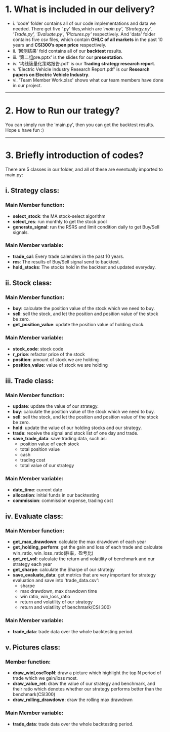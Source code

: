 # 1. What is included in our delivery?
- i. 'code' folder contains all of our code implementations and data we needed. There get five '.py' files,which are *'main.py', 'Strategy.py', 'Trade.py', 'Evaluate.py', 'Pictures.py'* respectively. And 'data' folder contains five csv files, which contain **OHLC of all markets** in the past 10 years and **CSI300’s open price** respectively.
- ii. '回测结果' fold contains all of our **backtest** results.
- iii. '第二组pre.pptx' is the slides for our **presentation**.
- iv. '均线簇量化策略报告.pdf' is our **Trading strategy research report**.
- v. 'Electric Vehicle Industry Research Report.pdf' is our **Research papers on Electric Vehicle Industry**.
- vi. 'Team Member Work.xlsx' shows what our team members have done in our project.

-------------------------------------------------------------------

# 2. How to Run our trategy?
You can simply run the 'main.py', then you can get the backtest results.
Hope u have fun :)

-------------------------------------------------------------------

# 3. Briefly introduction of codes?
There are 5 classes in our folder, and all of these are eventually imported to main.py:
## i. Strategy class: 
### Main Member function: 
  - **select_stock**: the MA stock-select algorithm 
  - **select_res**: run monthly to get the stock pool
  - **generate_signal**: run the RSRS and limit condition daily to get Buy/Sell signals.
  
### Main Member variable:
  - **trade_cal**: Every trade calenders in the past 10 years.
  - **res**: The results of Buy/Sell signal send to backtest.
  - **hold_stocks**: The stocks hold in the backtest and updated everyday.

## ii. Stock class:
### Main Member function:
  - **buy**: calculate the position value of the stock which we need to buy.
  - **sell**: sell the stock, and let the position and position value of the stock be zero.
  - **get_position_value**: update the position value of holding stock.

### Main Member variable:
  - **stock_code**: stock code
  - **r_price**: refactor price of the stock
  - **position**: amount of stock we are holding
  - **position_value**: value of stock we are holding

## iii. Trade class:
### Main Member function: 
  - **update**: update the value of our strategy.
  - **buy**: calculate the position value of the stock which we need to buy.
  - **sell**: sell the stock, and let the position and position value of the stock be zero.
  - **hold**: update the value of our holding stocks and our strategy.
  - **trade**: receive the signal and stock list of one day and trade.
  - **save_trade_data**: save trading data, such as:
    - position value of each stock
    - total position value
    - cash
    - trading cost
    - total value of our strategy

### Main Member variable:
  - **date_time**: current date
  - **allocation**: initial funds in our backtesting
  - **commission**: commission expense, trading cost
        
## iv. Evaluate class:
### Main Member function: 
  - **get_max_drawdown**: calculate the max drawdown of each year
  - **get_holding_perform**: get the gain and loss of each trade and calculate win_ratio, win_loss_ratio(胜率，盈亏比)
  - **get_ret_vol**: calculate the return and volatility of benchmark and our strategy each year
  - **get_sharpe**: calculate the Sharpe of our strategy 
  - **save_evaluate_data**: get metrics that are very important for strategy evaluation and save into 'trade_data.csv':
    - sharpe
    - max drawdown, max drawdown time
    - win ratio, win_loss_ratio
    - return and volatility of our strategy
    - return and volatility of benchmark(CSI 300)

### Main Member variable:
  - **trade_data**: trade data over the whole backtesting period.

## v. Pictures class:
### Member function: 
  - **draw_winLoseTopN**: draw a picture which highlight the top N period of trade which we gain/loss most.
  - **draw_value_ret**: draw the value of our strategy and benchmark, and their ratio which denotes whether our strategy performs better than the benchmark(CSI300) 
  - **draw_rolling_drawdown**: draw the rolling max drawdown
### Main Member variable:
  - **trade_data**: trade data over the whole backtesting period.

